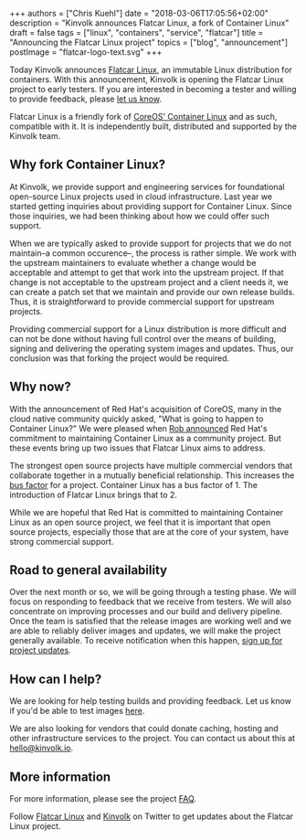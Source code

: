+++
authors = ["Chris Kuehl"]
date = "2018-03-06T17:05:56+02:00"
description = "Kinvolk announces Flatcar Linux, a fork of Container Linux"
draft = false
tags = ["linux", "containers", "service", "flatcar"]
title = "Announcing the Flatcar Linux project"
topics = ["blog", "announcement"]
postImage =  "flatcar-logo-text.svg"
+++

Today Kinvolk announces [Flatcar Linux](https://flatcar-linux.org), an immutable Linux distribution for containers. With this announcement, Kinvolk is opening the Flatcar Linux project to early testers.
If you are interested in becoming a tester and willing to provide feedback, please [let us know](https://docs.google.com/forms/d/1zferjzZGXN5p0B5tqUy19ye2Igwrgm-sS7Dly8jhb18/).

Flatcar Linux is a friendly fork of [CoreOS' Container Linux](https://coreos.com/os/docs/latest/) and as such, compatible with it.
It is independently built, distributed and supported by the Kinvolk team.

## Why fork Container Linux?

At Kinvolk, we provide support and engineering services for foundational open-source Linux projects used in cloud infrastructure.
Last year we started getting inquiries about providing support for Container Linux.
Since those inquiries, we had been thinking about how we could offer such support.

When we are typically asked to provide support for projects that we do not maintain–a common occurence–, the process is rather simple.
We work with the upstream maintainers to evaluate whether a change would be acceptable and attempt to get that work into the upstream project.
If that change is not acceptable to the upstream project and a client needs it, we can create a patch set that we maintain and provide our own release builds.
Thus, it is straightforward to provide commercial support for upstream projects.

Providing commercial support for a Linux distribution is more difficult and can not be done without having full control over the means of building, signing and delivering the operating system images and updates.
Thus, our conclusion was that forking the project would be required.

## Why now?

With the announcement of Red Hat's acquisition of CoreOS, many in the cloud native community quickly asked, "What is going to happen to Container Linux?"
We were pleased when [Rob announced](https://groups.google.com/forum/#!topic/coreos-user/GR4YlF2c1dM) Red Hat's commitment to maintaining Container Linux as a community project.
But these events bring up two issues that Flatcar Linux aims to address.

The strongest open source projects have multiple commercial vendors that collaborate together in a mutually beneficial relationship.
This increases the [bus factor](https://en.wikipedia.org/wiki/Bus_factor) for a project.
Container Linux has a bus factor of 1. The introduction of Flatcar Linux brings that to 2.

While we are hopeful that Red Hat is committed to maintaining Container Linux as an open source project, we feel that it is important that open source projects, especially those that are at the core of your system, have strong commercial support.

## Road to general availability

Over the next month or so, we will be going through a testing phase. We will focus on responding to feedback that we receive from testers. We will also concentrate on improving processes and our build and delivery pipeline. Once the team is satisfied that the release images are working well and we are able to reliably deliver images and updates, we will make the project generally available. To receive notification when this happen, [sign up for project updates](https://docs.google.com/forms/d/1zferjzZGXN5p0B5tqUy19ye2Igwrgm-sS7Dly8jhb18/).

## How can I help?

We are looking for help testing builds and providing feedback. Let us know if you'd be able to test images [here](https://docs.google.com/forms/d/1zferjzZGXN5p0B5tqUy19ye2Igwrgm-sS7Dly8jhb18/).

We are also looking for vendors that could donate caching, hosting and other infrastructure services to the project. You can contact us about this at [hello@kinvolk.io](mailto:hello@kinvolk.io).

## More information

For more information, please see the project [FAQ](https://flatcar-linux.org/faq).

Follow [Flatcar Linux](https://twitter.com/flatcar_linux) and [Kinvolk](https://twitter.com/kinvolkio) on Twitter to get updates about the Flatcar Linux project.
